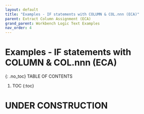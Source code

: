 ```yaml
---
layout: default
title: "Examples - IF statements with COLUMN & COL.nnn (ECA)"
parent: Extract Column Assignment (ECA)
grand_parent: Workbench Logic Text Examples
nav_order: 4
---
```


# Examples - IF statements with COLUMN & COL.nnn (ECA)
{: .no_toc}
TABLE OF CONTENTS 
1. TOC
{:toc}  
 
# UNDER CONSTRUCTION
